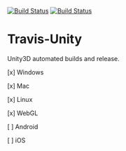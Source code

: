 [![Build Status](https://api.travis-ci.org/rafaelnsantos/Travis-Unity.svg?branch=master)](https://travis-ci.org/rafaelnsantos/Travis-Unity)
[![Build Status](https://sonarcloud.io/api/project_badges/measure?project=travis-unity&metric=alert_status)](https://sonarcloud.io/dashboard?id=travis-unity)

# Travis-Unity
Unity3D automated builds and release.

[x] Windows

[x] Mac

[x] Linux

[x] WebGL

[ ] Android

[ ] iOS
